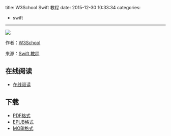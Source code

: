 title: W3School Swift 教程
date: 2015-12-30 10:33:34
categories:
  - swift
---

![](https://ek8whxe.cloudimg.io/s/width/226/https://www.gitbook.com/cover/book/wizardforcel/w3school-swift.jpg?build=1451442702721&v=12.0.2)

作者：[W3School](http://www.w3cschool.cc/)

来源：[Swift 教程](http://www.w3cschool.cc/swift/swift-tutorial.html)

<!--more-->

## 在线阅读 ##

+ [在线阅读](https://www.gitbook.com/book/wizardforcel/w3school-swift/details)

## 下载 ##

+ [PDF格式](https://www.gitbook.com/download/pdf/book/wizardforcel/w3school-swift)
+ [EPUB格式](https://www.gitbook.com/download/epub/book/wizardforcel/w3school-swift)
+ [MOBI格式](https://www.gitbook.com/download/mobi/book/wizardforcel/w3school-swift)
